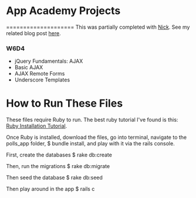 # App Academy Projects
====================
This was partially completed with [Nick](https://github.com/nickarora).  See my related blog post [here](http://blog.cssherry.com/post/109192873849/w6d5-immediate-response-through-ajax).

### W6D4
* jQuery Fundamentals: AJAX
* Basic AJAX
* AJAX Remote Forms
* Underscore Templates

# How to Run These Files
These files require Ruby to run. The best ruby tutorial I've found is this: [Ruby Installation Tutorial](http://installrails.com/steps).

Once Ruby is installed, download the files, go into terminal, navigate to the polls_app folder, $ bundle install, and play with it via the rails console.

First, create the databases
$ rake db:create

Then, run the migrations
$ rake db:migrate

Then seed the database
$ rake db:seed

Then play around in the app
$ rails c
